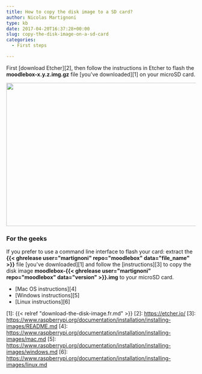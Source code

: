 ```yaml
---
title: How to copy the disk image to a SD card?
author: Nicolas Martignoni
type: kb
date: 2017-04-20T16:37:28+00:00
slug: copy-the-disk-image-on-a-sd-card
categories:
  - First steps

---
```

First [download Etcher][2], then follow the instructions in Etcher to flash the __moodlebox-x.y.z.img.gz__ file [you've downloaded][1] on your microSD card.

<img class="alignnone wp-image-361 size-full" src="https://moodlebox.net/en/wp-content/uploads/sites/3/2016/09/Etcher-copy.png" alt="" width="800" height="380" srcset="https://moodlebox.net/en/wp-content/uploads/sites/3/2016/09/Etcher-copy.png 800w, https://moodlebox.net/en/wp-content/uploads/sites/3/2016/09/Etcher-copy-300x143.png 300w, https://moodlebox.net/en/wp-content/uploads/sites/3/2016/09/Etcher-copy-768x365.png 768w" sizes="(max-width: 800px) 100vw, 800px" />

### For the geeks

If you prefer to use a command line interface to flash your card: extract the __{{< ghrelease user="martignoni" repo="moodlebox" data="file_name" >}}__ file [you've downloaded][1] and follow the [instructions][3] to copy the disk image __moodlebox-{{< ghrelease user="martignoni" repo="moodlebox" data="version" >}}.img__ to your microSD card.

  * [Mac OS instructions][4]
  * [Windows instructions][5]
  * [Linux instructions][6]

 [1]: {{< relref "download-the-disk-image.fr.md" >}}
 [2]: https://etcher.io/
 [3]: https://www.raspberrypi.org/documentation/installation/installing-images/README.md
 [4]: https://www.raspberrypi.org/documentation/installation/installing-images/mac.md
 [5]: https://www.raspberrypi.org/documentation/installation/installing-images/windows.md
 [6]: https://www.raspberrypi.org/documentation/installation/installing-images/linux.md
